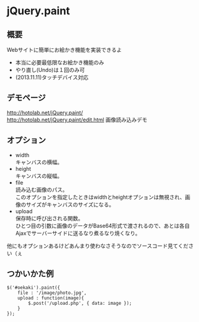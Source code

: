 # jQuery.paint

## 概要
Webサイトに簡単にお絵かき機能を実装できるよ  

- 本当に必要最低限なお絵かき機能のみ
- やり直し(Undo)は１回のみ可
- (2013.11.11)タッチデバイス対応

## デモページ
<http://hotolab.net/jQuery.paint/>  
<http://hotolab.net/jQuery.paint/edit.html> 画像読み込みデモ

## オプション
* width  
キャンバスの横幅。
* height  
キャンバスの縦幅。
* file  
読み込む画像のパス。  
このオプションを指定したときはwidthとheightオプションは無視され、画像のサイズがキャンバスのサイズになる。
* upload  
保存時に呼び出される関数。  
ひとつ目の引数に画像のデータがBase64形式で渡されるので、あとは各自Ajaxでサーバーサイドに送るなり煮るなり焼くなり。  

他にもオプションあるけどあんまり使わなさそうなのでソースコード見てください（ぇ

## つかいかた例
    $('#oekaki').paint({
    	file : '/image/photo.jpg',
    	upload : function(image){
    		$.post('/upload.php', { data: image });
    	}
    }); 


